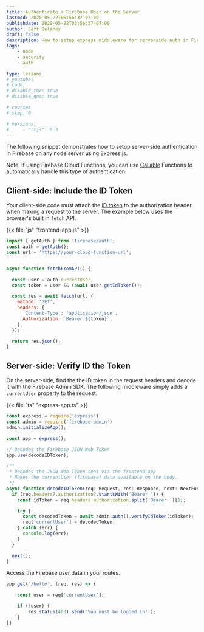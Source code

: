 ```yaml
---
title: Authenticate a Firebase User on the Server
lastmod: 2020-05-22T05:56:37-07:00
publishdate: 2020-05-22T05:56:37-07:00
author: Jeff Delaney
draft: false
description: How to setup express middleware for serverside auth in Firebase
tags: 
    - node
    - security
    - auth

type: lessons
# youtube: 
# code: 
# disable_toc: true
# disable_qna: true

# courses
# step: 0

# versions: 
#     - "rxjs": 6.3
---
```


The following snippet demonstrates how to setup server-side authentication in Firebase on any node server using Express.js. 

Note. If using Firebase Cloud Functions, you can use [Callable](https://firebase.google.com/docs/functions/callable) Functions to automatically handle this type of authentication. 

## Client-side: Include the ID Token

Your client-side code must attach the [ID token](https://firebase.google.com/docs/auth/admin/verify-id-tokens) to the authorization header when making a request to the server. The example below uses the browser's built in `fetch` API. 

{{< file "js" "frontend-app.js" >}}
```javascript
import { getAuth } from 'firebase/auth';
const auth = getAuth();
const url = 'https://your-cloud-function-url';


async function fetchFromAPI() {

  const user = auth.currentUser;
  const token = user && (await user.getIdToken());

  const res = await fetch(url, {
    method: 'GET',
    headers: {
      'Content-Type': 'application/json',
      Authorization: `Bearer ${token}`,
    },
  });

  return res.json();
}
```


## Server-side: Verify ID the Token

On the server-side, find the the ID token in the request headers and decode it with the Firebase Admin SDK. The following middleware simply adds a `currentUser` property to the request. 


{{< file "ts" "express-app.ts" >}}
```typescript
const express = require('express')
const admin = require('firebase-admin')
admin.initializeApp();

const app = express();

// Decodes the Firebase JSON Web Token
app.use(decodeIDToken);

/**
 * Decodes the JSON Web Token sent via the frontend app
 * Makes the currentUser (firebase) data available on the body.
 */
async function decodeIDToken(req: Request, res: Response, next: NextFunction) {
  if (req.headers?.authorization?.startsWith('Bearer ')) {
    const idToken = req.headers.authorization.split('Bearer ')[1];

    try {
      const decodedToken = await admin.auth().verifyIdToken(idToken);
      req['currentUser'] = decodedToken;
    } catch (err) {
      console.log(err);
    }
  }

  next();
}
```

Access the Firebase user data in your routes. 

```typescript
app.get('/hello', (req, res) => {

    const user = req['currentUser'];

    if (!user) { 
        res.status(403).send('You must be logged in!');
    }
})
```

